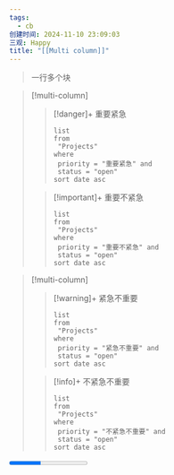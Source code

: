 ```yaml
---
tags:
  - cb
创建时间: 2024-11-10 23:09:03
三观: Happy
title: "[[Multi column]]"
---
```


> 一行多个块




> [!multi-column] 
>>[!danger]+  重要紧急
>>```dataview
>>list
>>from 
>>	"Projects"
>>where 
>>	priority = "重要紧急" and
>>	status = "open"
>>sort date asc
>>```
>
>>[!important]+ 重要不紧急
>>```dataview
>>list
>>from 
>>	"Projects"
>>where 
>>	priority = "重要不紧急" and
>>	status = "open"
>>sort date asc
>>```

> [!multi-column]
>>[!warning]+ 紧急不重要
>>```dataview
>>list
>>from 
>>	"Projects"
>>where 
>>	priority = "紧急不重要" and
>>	status = "open"
>>sort date asc
>>```
>
>>[!info]+ 不紧急不重要
>>```dataview
>>list
>>from 
>>	"Projects"
>>where 
>>	priority = "不紧急不重要" and
>>	status = "open"
>>sort date asc
>>```



<progress value="20" max="50"></progress>

